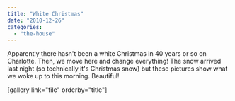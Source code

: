 ```yaml
---
title: "White Christmas"
date: "2010-12-26"
categories: 
  - "the-house"
---
```


Apparently there hasn't been a white Christmas in 40 years or so on Charlotte. Then, we move here and change everything! The snow arrived last night (so technically it's Christmas snow) but these pictures show what we woke up to this morning. Beautiful!

\[gallery link="file" orderby="title"\]
